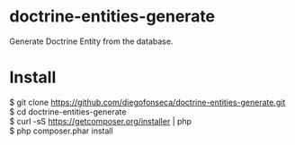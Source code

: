 doctrine-entities-generate
==========================

Generate Doctrine Entity from the database.

Install
==========================

$ git clone https://github.com/diegofonseca/doctrine-entities-generate.git<br>
$ cd doctrine-entities-generate<br>
$ curl -sS https://getcomposer.org/installer | php<br>
$ php composer.phar install<br>
